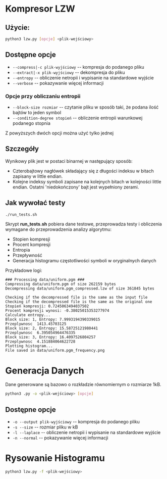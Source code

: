 # Kompresor LZW

## Użycie:

``` sh
python3 lzw.py [opcje] <plik-wejściowy>
```

## Dostępne opcje

* `--compress|-c plik-wyjściowy` -- kompresja do podanego pliku
* `--extract|-x plik-wyjściowy` -- dekompresja do pliku
* `--entropy` -- obliczenie netropii i wypisanie na standardowe wyjście
* `--verbose` -- pokazywanie więcej informacji

### Opcje przy obliczaniu entropii

* `--block-size rozmiar` -- czytanie pliku w sposób taki, że podana ilość bajtów to jeden symbol
* `--condition-degree stopień` -- obliczenie entropii warunkowej podanego stopnia

Z powyższych dwóch opcji można użyć tylko jednej

## Szczegóły

Wynikowy plik jest w postaci binarnej w następujący sposób:
* Czterobajtowy nagłówek składający się z długości indeksu w bitach zapisany w little endian.
* Kolejne indeksy symboli zapisane na kolejnych bitach w kolejności little endian. Ostatni 'niedokończony' bajt jest wypełniony zerami.

## Jak wywołać testy

``` bash
./run_tests.sh
```

Skrypt **run_tests.sh** pobiera dane testowe, przeprowadza testy i obliczenia wymagane do przeprowadzenia analizy algorytmu:
- Stopien kompresji
- Procent kompresji
- Entropia
- Przepływność
- Generacja histogramu częstotliwości symboli w oryginalnych danych

Przykładowe logi: 

``` 
### Processing data/uniform.pgm ###
Compressing data/uniform.pgm of size 262159 bytes
Decompressing data/uniform.pgm_compressed.lzw of size 361845 bytes

Checking if the decompressed file is the same as the input file
Checking if the decompressed file is the same as the original one
Stopień kompresji: 0.7245063494037502
Procent kompresji wynosi: -0.38025015353277974
Calculate entropy...
Block size: 1, Entropy: 7.9993194390339015
Przeplywnosc  1413.45703125
Block size: 2, Entropy: 15.58725121980441
Przeplywnosc  6.395054964476335
Block size: 3, Entropy: 16.4097526804257
Przeplywnosc  4.151884064622728
Plotting histogram...
File saved in data/uniform.pgm_frequency.png
```


# Generacja Danych
Dane generowane są bazowo o rozkładzie równomiernym o rozmiarze 1kB.

``` sh
python3 .py -o <plik-wejściowy> [opcje]
```

## Dostępne opcje

* `-o --output plik-wyjściowy` --  kompresja do podanego pliku
* `-s --size` --  rozmiar pliku w kB
* `-l --laplace` -- obliczenie netropii i wypisanie na standardowe wyjście
* `-n --normal` -- pokazywanie więcej informacji

# Rysowanie Histogramu
``` sh
python3 lzw.py -f <plik-wejściowy>
```






